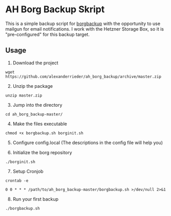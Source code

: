# AH Borg Backup Skript

This is a simple backup script for [borgbackup](https://borgbackup.readthedocs.io/en/stable/) with the opportunity to use mailgun for email notifications.
I work with the Hetzner Storage Box, so it is "pre-configured" for this backup target.

## Usage
1. Download the project
```
wget https://github.com/alexanderrieder/ah_borg_backup/archive/master.zip
```

2. Unzip the package
```
unzip master.zip
```

3. Jump into the directory
```
cd ah_borg_backup-master/
```

4. Make the files executable
```
chmod +x borgbackup.sh borginit.sh
```

5. Configure config.local (The descriptions in the config file will help you)

6. Initialize the borg repository
```
./borginit.sh
```

7. Setup Cronjob
```
crontab -e
```
```
0 0 * * * /path/to/ah_borg_backup-master/borgbackup.sh >/dev/null 2>&1
```

8. Run your first backup
```
./borgbackup.sh
```
